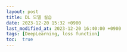 ```yaml
---
layout: post
title: DL 모델 실습
date: 2023-12-20 15:32 +0900
last_modified_at: 2023-12-20 16:40:00 +0900
tags: [DeepLearning, loss function]
toc:  true
---
```

